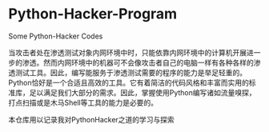 # Python-Hacker-Program
 Some Python-Hacker Codes

当攻击者处在渗透测试对象内网环境中时，只能依靠内网环境中的计算机开展进一步的渗透。然而内网环境中的机器可不会像攻击者自己的电脑一样有各种各样的渗透测试工具。因此，编写能服务于渗透测试需要的程序的能力是举足轻重的。Python恰好是一个合适且高效的工具。它有着简洁的代码风格和丰富而实用的标准库，足以满足我们大部分的需求。因此，掌握使用Python编写诸如流量嗅探，打点扫描或是木马Shell等工具的能力是必要的。

本仓库用以记录我对PythonHacker之道的学习与探索